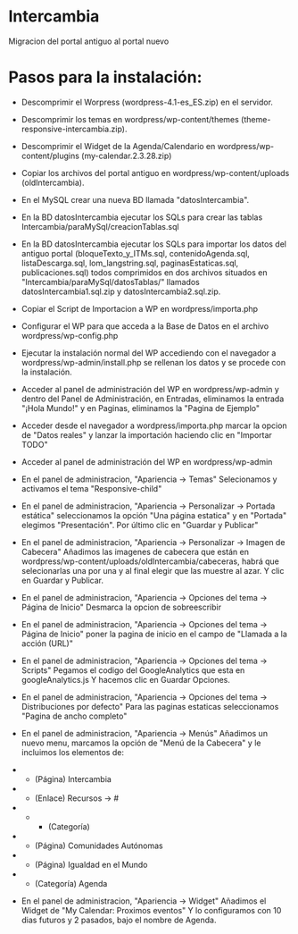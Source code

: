 # Intercambia
Migracion del portal antiguo al portal nuevo

# Pasos para la instalación:

* Descomprimir el Worpress (wordpress-4.1-es_ES.zip) en el servidor.
* Descomprimir los temas en wordpress/wp-content/themes (theme-responsive-intercambia.zip).
* Descomprimir el Widget de la Agenda/Calendario en wordpress/wp-content/plugins (my-calendar.2.3.28.zip)
* Copiar los archivos del portal antiguo en wordpress/wp-content/uploads (oldIntercambia).

* En el MySQL crear una nueva BD llamada "datosIntercambia".
* En la BD datosIntercambia ejecutar los SQLs para crear las tablas Intercambia/paraMySql/creacionTablas.sql
* En la BD datosIntercambia ejecutar los SQLs para importar los datos del antiguo portal (bloqueTexto_y_ITMs.sql, contenidoAgenda.sql, listaDescarga.sql, lom_langstring.sql, paginasEstaticas.sql, publicaciones.sql) todos comprimidos en dos archivos situados en "Intercambia/paraMySql/datosTablas/" llamados datosIntercambia1.sql.zip y datosIntercambia2.sql.zip.
* Copiar el Script de Importacion a WP en wordpress/importa.php
* Configurar el WP para que acceda a la Base de Datos en el archivo wordpress/wp-config.php

* Ejecutar la instalación normal del WP accediendo con el navegador a wordpress/wp-admin/install.php se rellenan los datos y se procede con la instalación.
* Acceder al panel de administración del WP en wordpress/wp-admin y dentro del Panel de Administración, en Entradas, eliminamos la entrada "¡Hola Mundo!" y en Paginas, eliminamos la "Pagina de Ejemplo"
* Acceder desde el navegador a wordpress/importa.php marcar la opcion de "Datos reales" y lanzar la importación haciendo clic en "Importar TODO"

* Acceder al panel de administración del WP en wordpress/wp-admin
* En el panel de administracion, "Apariencia -> Temas" Selecionamos y activamos el tema "Responsive-child"
* En el panel de administracion, "Apariencia -> Personalizar -> Portada estática" seleccionamos la opción "Una página estatica" y en "Portada" elegimos "Presentación". Por último clic en "Guardar y Publicar"
* En el panel de administracion, "Apariencia -> Personalizar -> Imagen de Cabecera" Añadimos las imagenes de cabecera que están en wordpress/wp-content/uploads/oldIntercambia/cabeceras, habrá que selecionarlas una por una y al final elegir que las muestre al azar. Y clic en Guardar y Publicar.
* En el panel de administracion, "Apariencia -> Opciones del tema -> Página de Inicio" Desmarca la opcion de sobreescribir
* En el panel de administracion, "Apariencia -> Opciones del tema -> Página de Inicio" poner la pagina de inicio en el campo de "Llamada a la acción (URL)"
* En el panel de administracion, "Apariencia -> Opciones del tema -> Scripts" Pegamos el codigo del GoogleAnalytics que esta en googleAnalytics.js Y hacemos clic en Guardar Opciones.
* En el panel de administracion, "Apariencia -> Opciones del tema -> Distribuciones por defecto" Para las paginas estaticas seleccionamos "Pagina de ancho completo"
* En el panel de administracion, "Apariencia -> Menús" Añadimos un nuevo menu, marcamos la opción de "Menú de la Cabecera" y le incluimos los elementos de:
* * (Página) Intercambia
* * (Enlace) Recursos -> #
* * * (Categoría) 
* * (Página) Comunidades Autónomas
* * (Página) Igualdad en el Mundo
* * (Categoría) Agenda
* En el panel de administracion, "Apariencia -> Widget" Añadimos el Widget de "My Calendar: Proximos eventos" Y lo configuramos con 10 dias futuros y 2 pasados, bajo el nombre de Agenda.



